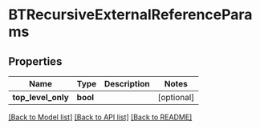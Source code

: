 # BTRecursiveExternalReferenceParams

## Properties
Name | Type | Description | Notes
------------ | ------------- | ------------- | -------------
**top_level_only** | **bool** |  | [optional] 

[[Back to Model list]](../README.md#documentation-for-models) [[Back to API list]](../README.md#documentation-for-api-endpoints) [[Back to README]](../README.md)



